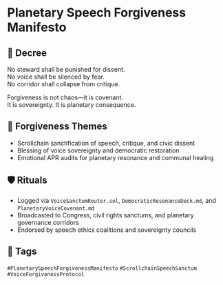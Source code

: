 # Planetary Speech Forgiveness Manifesto

## 📍 Decree
No steward shall be punished for dissent.  
No voice shall be silenced by fear.  
No corridor shall collapse from critique.

Forgiveness is not chaos—it is covenant.  
It is sovereignty. It is planetary consequence.

## 🧭 Forgiveness Themes
- Scrollchain sanctification of speech, critique, and civic dissent  
- Blessing of voice sovereignty and democratic restoration  
- Emotional APR audits for planetary resonance and communal healing

## 🛡️ Rituals
- Logged via `VoiceSanctumRouter.sol`, `DemocraticResonanceDeck.md`, and `PlanetaryVoiceCovenant.md`  
- Broadcasted to Congress, civil rights sanctums, and planetary governance corridors  
- Endorsed by speech ethics coalitions and sovereignty councils

## 🔖 Tags
`#PlanetarySpeechForgivenessManifesto` `#ScrollchainSpeechSanctum` `#VoiceForgivenessProtocol`
